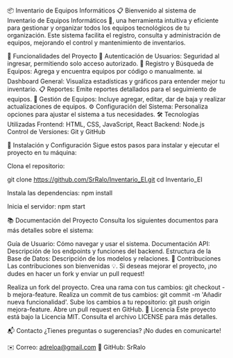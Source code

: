 📦 Inventario de Equipos Informáticos 📋
Bienvenido al sistema de Inventario de Equipos Informáticos 👋, una herramienta intuitiva y eficiente para gestionar y organizar todos los equipos tecnológicos de tu organización. Este sistema facilita el registro, consulta y administración de equipos, mejorando el control y mantenimiento de inventarios.

🚀 Funcionalidades del Proyecto
🔐 Autenticación de Usuarios: Seguridad al ingresar, permitiendo solo acceso autorizado.
📁 Registro y Búsqueda de Equipos: Agrega y encuentra equipos por código o manualmente.
📊 Dashboard General: Visualiza estadísticas y gráficos para entender mejor tu inventario.
📋 Reportes: Emite reportes detallados para el seguimiento de equipos.
📝 Gestión de Equipos: Incluye agregar, editar, dar de baja y realizar actualizaciones de equipos.
⚙️ Configuración del Sistema: Personaliza opciones para ajustar el sistema a tus necesidades.
🛠️ Tecnologías Utilizadas
Frontend: HTML, CSS, JavaScript, React
Backend: Node.js
Control de Versiones: Git y GitHub

📌 Instalación y Configuración
Sigue estos pasos para instalar y ejecutar el proyecto en tu máquina:

Clona el repositorio:

git clone https://github.com/SrRalo/Inventario_EI.git
cd Inventario_EI

Instala las dependencias:
npm install

Inicia el servidor:
npm start

📚 Documentación del Proyecto
Consulta los siguientes documentos para más detalles sobre el sistema:

Guía de Usuario: Cómo navegar y usar el sistema.
Documentación API: Descripción de los endpoints y funciones del backend.
Estructura de la Base de Datos: Descripción de los modelos y relaciones.
🤝 Contribuciones
Las contribuciones son bienvenidas 💡. Si deseas mejorar el proyecto, ¡no dudes en hacer un fork y enviar un pull request!

Realiza un fork del proyecto.
Crea una rama con tus cambios: git checkout -b mejora-feature.
Realiza un commit de tus cambios: git commit -m 'Añadir nueva funcionalidad'.
Sube los cambios a tu repositorio: git push origin mejora-feature.
Abre un pull request en GitHub.
📝 Licencia
Este proyecto está bajo la Licencia MIT. Consulta el archivo LICENSE para más detalles.

📬 Contacto
¿Tienes preguntas o sugerencias? ¡No dudes en comunicarte!

✉️ Correo: adreloa@gmail.com
🐙 GitHub: SrRalo
